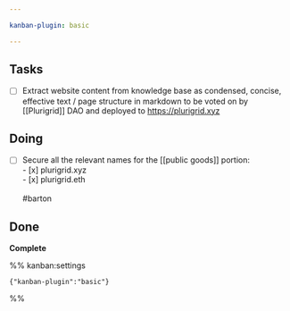 ```yaml
---

kanban-plugin: basic

---
```


## Tasks

- [ ] Extract website content from knowledge base as condensed, concise, effective text / page structure in markdown to be voted on by [[Plurigrid]] DAO and deployed to https://plurigrid.xyz


## Doing

- [ ] Secure all the relevant names for the [[public goods]] portion:<br>- [x] plurigrid.xyz<br>- [x] plurigrid.eth<br><br>#barton


## Done

**Complete**




%% kanban:settings
```
{"kanban-plugin":"basic"}
```
%%